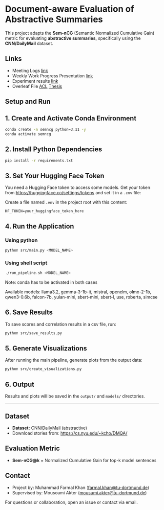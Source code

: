 

# Document-aware Evaluation of Abstractive Summaries

This project adapts the **Sem-nCG** (Semantic Normalized Cumulative Gain) metric for evaluating **abstractive summaries**, specifically using the **CNN/DailyMail** dataset.

## Links

* Meeting Logs [link](https://docs.google.com/document/d/14Vnd6cudsuq0BEn5OQaOyqqRJqkU4Ov87VTqEmlWU1w/edit?usp=sharing)
* Weekly Work Progress Presentation [link](https://docs.google.com/presentation/d/1VlFHwL3vgKU85JBegCajIccoRDZgGOrmT_HFhhH1Ewk/edit?usp=sharing )
* Experiment results [link](https://docs.google.com/spreadsheets/d/1T3jnNB1oXLwrRBN1QwlMBgnunM1lM4ZmR3MTr6ZTCtM/edit?gid=0#gid=0)
* Overleaf File [ACL](https://www.overleaf.com/project/685eb4ab7e0aacd38c268ed1) [Thesis](https://www.overleaf.com/project/6881dc3db09af76610e8576d)

## Setup and Run

## 1. Create and Activate Conda Environment

```bash
conda create -n semncg python=3.11 -y
conda activate semncg
```

## 2. Install Python Dependencies

```bash
pip install -r requirements.txt
```

## 3. Set Your Hugging Face Token

You need a Hugging Face token to access some models. Get your token from https://huggingface.co/settings/tokens and set it in a `.env` file:

Create a file named `.env` in the project root with this content:

```
HF_TOKEN=your_huggingface_token_here
```

## 4. Run the Application

### Using python

```bash
python src/main.py <MODEL_NAME>
```

### Using shell script

```bash
./run_pipeline.sh <MODEL_NAME>
```

Note: conda has to be activated in both cases

Available models: llama3.2, gemma-3-1b-it, mistral, openelm, olmo-2-1b, qwen3-0.6b, falcon-7b, yulan-mini, sbert-mini, sbert-l, use, roberta, simcse

## 6. Save Results

To save scores and correlation results in a csv file, run:

```bash
python src/save_results.py
```


## 5. Generate Visualizations

After running the main pipeline, generate plots from the output data:

```bash
python src/create_visualizations.py
```


## 6. Output

Results and plots will be saved in the `output/` and `models/` directories.

---

  
## Dataset

- **Dataset:** CNN/DailyMail (abstractive)
- Download stories from: https://cs.nyu.edu/~kcho/DMQA/

## Evaluation Metric

- **Sem-nCG@k** = Normalized Cumulative Gain for top-k model sentences



## Contact

- Project by: Muhammad Farmal Khan (farmal.khan@tu-dortmund.de)
- Supervised by: Mousoumi Akter (mousumi.akter@tu-dortmund.de)

For questions or collaboration, open an issue or contact via email.
